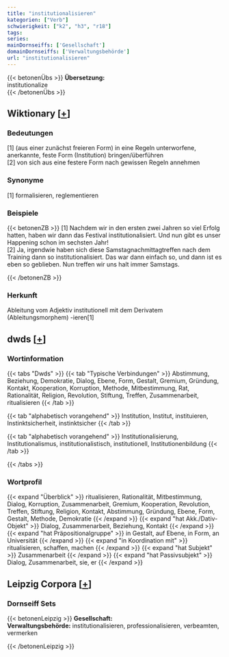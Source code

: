 ```yaml
---
title: "institutionalisieren"
kategorien: ["Verb"]
schwierigkeit: ["k2", "h3", "r18"]
tags:
series:
mainDornseiffs: ['Gesellschaft']
domainDornseiffs: ['Verwaltungsbehörde']
url: "institutionalisieren"
---
```


{{< betonenÜbs >}}
**Übersetzung:**  
institutionalize  
{{< /betonenÜbs >}}

## Wiktionary [[+](https://de.wiktionary.org/wiki/institutionalisieren)]

### Bedeutungen
[1] (aus einer zunächst freieren Form) in eine Regeln unterworfene, anerkannte, feste  Form (Institution) bringen/überführen  
[2] von sich aus eine festere Form nach gewissen Regeln annehmen  

### Synonyme
[1] formalisieren, reglementieren  

### Beispiele
{{< betonenZB >}}
[1] Nachdem wir in den ersten zwei Jahren so viel Erfolg hatten, haben wir dann das Festival institutionalisiert. Und nun gibt es unser Happening schon im sechsten Jahr!  
[2] Ja, irgendwie haben sich diese Samstagnachmittagtreffen nach dem Training dann so institutionalisiert. Das war dann einfach so, und dann ist es eben so geblieben. Nun treffen wir uns halt immer Samstags.  

{{< /betonenZB >}}
### Herkunft
Ableitung vom Adjektiv institutionell mit dem Derivatem (Ableitungsmorphem) -ieren[1]  



## dwds [[+](https://www.dwds.de/wb/institutionalisieren)]

### Wortinformation
{{< tabs "Dwds" >}}
{{< tab "Typische Verbindungen" >}}
Abstimmung, Beziehung, Demokratie, Dialog, Ebene, Form, Gestalt, Gremium, Gründung, Kontakt, Kooperation, Korruption, Methode, Mitbestimmung, Rat, Rationalität, Religion, Revolution, Stiftung, Treffen, Zusammenarbeit, ritualisieren
{{< /tab >}}

{{< tab "alphabetisch vorangehend" >}}
Institution, Institut, instituieren, Instinktsicherheit, instinktsicher
{{< /tab >}}

{{< tab "alphabetisch vorangehend" >}}
Institutionalisierung, Institutionalismus, institutionalistisch, institutionell, Institutionenbildung
{{< /tab >}}

{{< /tabs >}}

### Wortprofil
{{< expand "Überblick" >}} ritualisieren, Rationalität, Mitbestimmung, Dialog, Korruption, Zusammenarbeit, Gremium, Kooperation, Revolution, Treffen, Stiftung, Religion, Kontakt, Abstimmung, Gründung, Ebene, Form, Gestalt, Methode, Demokratie {{< /expand >}}
{{< expand "hat Akk./Dativ-Objekt" >}} Dialog, Zusammenarbeit, Beziehung, Kontakt {{< /expand >}}
{{< expand "hat Präpositionalgruppe" >}} in Gestalt, auf Ebene, in Form, an Universität {{< /expand >}}
{{< expand "in Koordination mit" >}} ritualisieren, schaffen, machen {{< /expand >}}
{{< expand "hat Subjekt" >}} Zusammenarbeit {{< /expand >}}
{{< expand "hat Passivsubjekt" >}} Dialog, Zusammenarbeit, sie, er {{< /expand >}}

## Leipzig Corpora [[+](https://corpora.uni-leipzig.de/en/res?word=institutionalisieren&corpusId=deu_newscrawl-public_2018)]

### Dornseiff Sets
{{< betonenLeipzig >}}
**Gesellschaft:**  
**Verwaltungsbehörde:** institutionalisieren, professionalisieren, verbeamten, vermerken  

{{< /betonenLeipzig >}}
